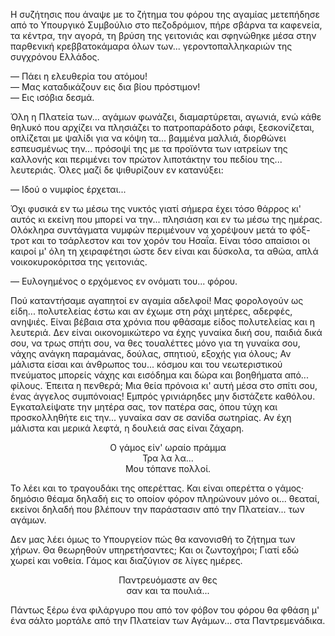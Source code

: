 Η συζήτησις που άναψε με το ζήτημα του φόρου της αγαμίας μετεπήδησε από το Υπουργικό Συμβούλιο στο πεζοδρόμιον, πήρε
σβάρνα τα καφενεία, τα κέντρα, την αγορά, τη βρύση της γειτονιάς και σφηνώθηκε μέσα στην παρθενική κρεββατοκάμαρα όλων
των... γεροντοπαλληκαριών της συγχρόνου Ελλάδος.

&mdash; Πάει η ελευθερία του ατόμου!<br>
&mdash; Μας καταδικάζουν εις δια βίου πρόστιμον!<br>
&mdash; Εις ισόβια δεσμά.

Όλη η Πλατεία των... αγάμων φωνάζει, διαμαρτύρεται, αγωνιά, ενώ κάθε θηλυκό που αρχίζει να πλησιάζει το πατροπαράδοτο
ράφι, ξεσκονίζεται, οπλίζεται με ψαλίδι για να κόψη τα... βαμμένα μαλλιά, διορθώνει εσπευσμένως την... πρόσοψί της με τα
προϊόντα των ιατρείων της καλλονής και περιμένει τον πρώτον λιποτάκτην του πεδίου της... λευτεριάς. Όλες μαζί δε
ψιθυρίζουν εν κατανύξει:

&mdash; Ιδού ο νυμφίος έρχεται...

Όχι φυσικά εν τω μέσω της νυκτός γιατί σήμερα έχει τόσο θάρρος κι' αυτός κι εκείνη που μπορεί να την... πλησιάση και εν
τω μέσω της ημέρας. Ολόκληρα συντάγματα νυμφών περιμένουν να χορέψουν μετά το φόξ-τροτ και το τσάρλεστον και τον χορόν
του Ησαΐα. Είναι τόσο απαίσιοι οι καιροί μ' όλη τη χειραφέτησι ώστε δεν είναι και δύσκολα, τα αθώα, απλά
νοικοκυροκόριτσα της γειτονιάς.

&mdash; Ευλογημένος ο ερχόμενος εν ονόματι του... φόρου.

Πού καταντήσαμε αγαπητοί εν αγαμία αδελφοί! Μας φορολογούν ως είδη... πολυτελείας έστω και αν έχωμε στη ράχι μητέρες,
αδερφές, ανηψιές. Είναι βέβαια στα χρόνια που φθάσαμε είδος πολυτελείας και η λευτεριά. Δεν είναι οικονομικώτερο να έχης
γυναίκα δική σου, παιδιά δικά σου, να τρως σπήτι σου, να θες τουαλέττες μόνο για τη γυναίκα σου, νάχης ανάγκη παραμάνας,
δούλας, σπητιού, εξοχής για όλους; Αν μάλιστα είσαι και άνθρωπος του... κόσμου και του νεωτεριστικού πνεύματος μπορείς
νάχης και εισόδημα και δώρα και βοηθήματα από... φίλους. Έπειτα η πενθερά; Μια θεία πρόνοια κι' αυτή μέσα στο σπίτι σου,
ένας άγγελος συμπόνοιας! Εμπρός γρινιάρηδες μην διστάζετε καθόλου. Εγκαταλείψατε την μητέρα σας, τον πατέρα σας, όπου
τύχη και προσκολληθήτε εις την... γυναίκα σαν σε σανίδα σωτηρίας. Αν έχη μάλιστα και μερικά λεφτά, η δουλειά σας είναι
ζάχαρη.

<div style="text-align: center">
Ο γάμος είν' ωραίο πράμμα<br>
Τρα λα λα...<br>
Μου τόπανε πολλοί.
</div>

Το λέει και το τραγουδάκι της οπερέττας. Και είναι οπερέττα ο γάμος· δημόσιο θέαμα δηλαδή εις το οποίον φόρον πληρώνουν
μόνο οι... θεαταί, εκείνοι δηλαδή που βλέπουν την παράστασιν από την Πλατείαν... των αγάμων.

Δεν μας λέει όμως το Υπουργείον πώς θα κανονισθή το ζήτημα των χήρων. Θα θεωρηθούν υπηρετήσαντες; Και οι ζωντοχήροι;
Γιατί εδώ χωρεί και νοθεία. Γάμος και διαζύγιον σε λίγες ημέρες.

<div style="text-align: center">
Παντρευόμαστε αν θες<br>
σαν και τα πουλιά...
</div>

Πάντως ξέρω ένα φιλάργυρο που από τον φόβον του φόρου θα φθάση μ' ένα σάλτο μορτάλε από την Πλατείαν των Αγάμων... στα
Παντρεμενάδικα.
